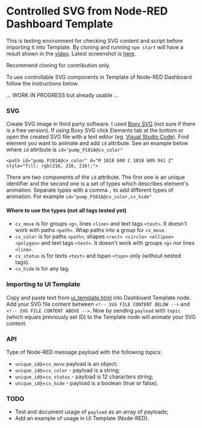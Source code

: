 # Controlled SVG from Node-RED Dashboard Template

This is testing environment for checking SVG content and script before importing it into Template. By cloning and 
running `npm start` will have a result shown in the [video](https://youtu.be/_w8A3yhw0vA). Latest screenshot
is [here](https://github.com/Alex-OPTIM/red-dashboard-svg-control/blob/master/screenshots/localhost_8000_190930.png).

Recommend cloning for contribution only. 

To use controllable SVG components in Template of Node-RED Dashboard follow the instructions below.  

... WORK IN PROGRESS but already usable ...

### SVG
Create SVG image in third party software. I used [Boxy SVG](https://boxy-svg.com/) (not sure if there is a 
free version). If using Boxy SVG click Elements tab at the bottom or open the created SVG file with a text 
editor (eg. [Visual Studio Code](https://code.visualstudio.com/download)). Find element you want to 
animate and add `id` attribute. See an example below where `id` attribute is `id="pump_P101A@cx_color"`

`<path id="pump_P101A@cx_color" d="M 1018 600 C 1018 609.941 Z" style="fill: rgb(216, 216, 216);">`

There are two components of the `id` attribute. The first one is an unique identifier and
the second one is a set of types which describes element's
animation. Separate types with a comma `,` to add different types of animation. For example
`id="pump_P101A@cx_color,cx_hide"`

#### Where to use the types (not all tags tested yet)
- `cx_move` is for groups `<g>`, lines `<line>` and text tags `<text>`. It doesn't work with 
paths `<path>`. Wrap paths into a group for `cx_move`.
- `cx_color` is for paths `<path>`, shapes `<rect> <circle> <ellipse> <polygon>` and text tags `<text>`.
It doesn't work with groups `<g>` nor lines `<line>`.
- `cx_status` is for texts `<text>` and tspan `<tspn>` only (without nested tags).
- `cx_hide` is for any tag.


### Importing to UI Template
Copy and paste text from [ui_template.html](https://github.com/Alex-OPTIM/red-dashboard-svg-control/blob/master/app/view1/ui_template.html) 
into Dashboard Template node. Add your SVG file content between `<!-- SVG FILE CONTENT BELOW -->` 
and `<!-- SVG FILE CONTENT ABOVE -->`. Now by sending `payload` with `topic` (which equals previously set ID) to 
the Template node will animate your SVG content.

### API
Type of Node-RED message payload with the following topics:
- `unique_id@`+`cx_move` payload is an object;
- `unique_id@`+`cx_color` - payload is a string;
- `unique_id@`+`cx_status` - payload is 12 characters string;
- `unique_id@`+`cx_hide` - payload is a boolean (true or false).

### TODO
- Test and document usage of `payload` as an array of payloads;
- Add an example of usage in UI Template (Node-RED).

